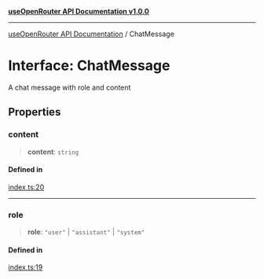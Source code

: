 [**useOpenRouter API Documentation v1.0.0**](../README.md)

***

[useOpenRouter API Documentation](../README.md) / ChatMessage

# Interface: ChatMessage

A chat message with role and content

## Properties

### content

> **content**: `string`

#### Defined in

[index.ts:20](https://github.com/ejfox/vue-use-openrouter/blob/1d2f24340e5b0fd0067f19fb73e1272c7e16cc66/src/index.ts#L20)

***

### role

> **role**: `"user"` \| `"assistant"` \| `"system"`

#### Defined in

[index.ts:19](https://github.com/ejfox/vue-use-openrouter/blob/1d2f24340e5b0fd0067f19fb73e1272c7e16cc66/src/index.ts#L19)
